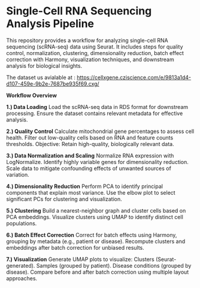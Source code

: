 # Single-Cell RNA Sequencing Analysis Pipeline

This repository provides a workflow for analyzing single-cell RNA sequencing (scRNA-seq) data using Seurat. It includes steps for quality control, normalization, clustering, dimensionality reduction, batch effect correction with Harmony, visualization techniques, and downstream analysis for biological insights.

The dataset us avialable at : https://cellxgene.cziscience.com/e/9813a1d4-d107-459e-9b2e-7687be935f69.cxg/

**Workflow Overview**


**1.) Data Loading**
  Load the scRNA-seq data in RDS format for downstream processing.
  Ensure the dataset contains relevant metadata for effective analysis.

**2.) Quality Control**
  Calculate mitochondrial gene percentages to assess cell health.
  Filter out low-quality cells based on RNA and feature counts thresholds.
  Objective: Retain high-quality, biologically relevant data.

**3.) Data Normalization and Scaling**
  Normalize RNA expression with LogNormalize.
  Identify highly variable genes for dimensionality reduction.
  Scale data to mitigate confounding effects of unwanted sources of variation.

**4.) Dimensionality Reduction**
  Perform PCA to identify principal components that explain most variance.
  Use the elbow plot to select significant PCs for clustering and visualization.

**5.) Clustering**
  Build a nearest-neighbor graph and cluster cells based on PCA embeddings.
  Visualize clusters using UMAP to identify distinct cell populations.

**6.) Batch Effect Correction**
  Correct for batch effects using Harmony, grouping by metadata (e.g., patient or disease).
  Recompute clusters and embeddings after batch correction for unbiased results.

**7.) Visualization**
  Generate UMAP plots to visualize:
  Clusters (Seurat-generated).
  Samples (grouped by patient).
  Disease conditions (grouped by disease).
  Compare before and after batch correction using multiple layout approaches.
